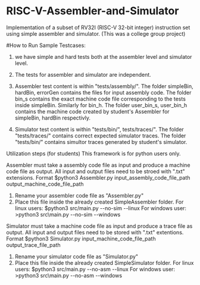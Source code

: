 # RISC-V-Assembler-and-Simulator
Implementation of a subset of RV32I (RISC-V 32-bit integer) instruction set using simple assembler and simulator.
(This was a college group project)

#How to Run Sample Testcases:
1. we have simple and hard tests both at the assembler level and simulator level.

2. The tests for assembler and simulator are independent.

3. Assembler test content is within "tests/assembly/".
The folder simpleBin, hardBin, errorGen contains the files for input assembly code.
The folder bin_s contains the exact machine code file corresponding to the tests inside simpleBin. Similarly for bin_h.
The folder user_bin_s, user_bin_h contains the machine code created by student's Assembler for simpleBin, hardBin respectivly.

4. Simulator test content is within "tests/bin/", tests/traces/".
The folder "tests/traces/" contains correct expected simulator traces. 
The folder "tests/bin/" contains simultor traces generated by student's simulator.

Utilization steps (for students)
This framework is for python users only.

Assembler must take a assembly code file as input and produce a machine code file as output.
All input and output files need to be stroed with ".txt" extensions.
Format $python3 Assembler.py input_assembly_code_file_path output_machine_code_file_path
1. Rename your assembler code file as "Assembler.py"
2. Place this file inside the already created SimpleAssembler folder.
For linux users: $python3 src/main.py --no-sim --linux
For windows user: >python3 src\main.py --no-sim --windows


Simulator must take a machine code file as input and produce a trace file as output.
All input and output files need to be stored with ".txt" extentions.
Format $python3 Simulator.py input_machine_code_file_path output_trace_file_path
1. Rename your simulator code file as "Simulator.py"
2. Place this file inside the already created SimpleSimulator folder.
For linux users: $python3 src/main.py --no-asm --linux
For windows user: >python3 src\main.py --no-asm --windows

